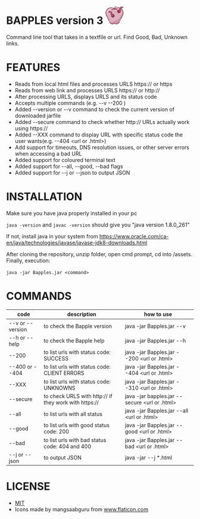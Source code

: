 # BAPPLES version 3 <img src="https://github.com/NesaByte/Bapples/blob/master/assets/apple.png" width="48">
Command line tool that takes in a textfile or url. Find Good, Bad, Unknown links.

# FEATURES
- Reads from local html files and processes URLS https:// or https
- Reads from web link and processes URLS https:// or http://
- After processing URLS, displays URLS and its status code
- Accepts multiple commands (e.g. --v --200 <url>)
- Added --version or --v command to check the current version of downloaded jarfile
- Added --secure command to check whether http:// URLs actually work using https://
- Added --XXX command to display URL with specific status code the user wants(e.g. --404 <url or .html>)
- Add support for timeouts, DNS resolution issues, or other server errors when accessing a bad URL
- Added support for coloured terminal text
- Added support for --all, --good, --bad flags
- Added support for --j or --json  to output JSON


# INSTALLATION
Make sure you have java properly installed in your pc

```java -version``` and ```javac -version``` should give you "java version 1.8.0_261"

If not, install java in your system from https://www.oracle.com/ca-en/java/technologies/javase/javase-jdk8-downloads.html

After cloning the repository, unzip folder, open cmd prompt, cd into /assets. 
Finally, execution:

```java -jar Bapples.jar <command>```

# COMMANDS
| code| description | how to use|
|-----------------------|----------------------------------------------|--|
|--v or --version | to check the Bapple version                  | java -jar Bapples.jar --v|
|--h or --help    | to check the Bapple help                     |java -jar Bapples.jar --h |
|--200            | to list urls with status code: SUCCESS       |java -jar Bapples.jar --200 <url or .html>|
|--400 or --404   | to list urls with status code: CLIENT ERRORS |java -jar Bapples.jar --404 <url or .html>|
|--XXX            | to list urls with status code: UNKNOWNS      |java -jar Bapples.jar --310 <url or .html>|
|--secure         | to check URLS with http:// if they work with https://|java -jar bapples.jar --secure <url or .html>|
|--all            | to list urls with all status                 | java -jar Bapples.jar --all <url or .html> |
|--good           | to list urls with good status code: 200      |java -jar Bapples.jar --good <url or .html> |
|--bad            | to list urls with bad status code: 404 and 400 | java -jar Bapples.jar --bad <url or .html> |
|--j or --json    | to output JSON                               | java -jar --j *.html |



# LICENSE
- [MIT](https://github.com/NesaByte/Bapples/blob/master/LICENSE)
- Icons made by mangsaabguru from www.flaticon.com
